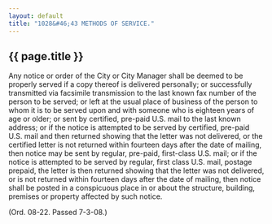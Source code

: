 ```yaml
---
layout: default 
title: "1028&#46;43 METHODS OF SERVICE."
---
```


{{ page.title }}
----------------

Any notice or order of the City or City Manager shall be deemed to be
properly served if a copy thereof is delivered personally; or
successfully transmitted via facsimile transmission to the last known
fax number of the person to be served; or left at the usual place of
business of the person to whom it is to be served upon and with someone
who is eighteen years of age or older; or sent by certified, pre-paid
U.S. mail to the last known address; or if the notice is attempted to be
served by certified, pre-paid U.S. mail and then returned showing that
the letter was not delivered, or the certified letter is not returned
within fourteen days after the date of mailing, then notice may be sent
by regular, pre-paid, first-class U.S. mail; or if the notice is
attempted to be served by regular, first class U.S. mail, postage
prepaid, the letter is then returned showing that the letter was not
delivered, or is not returned within fourteen days after the date of
mailing, then notice shall be posted in a conspicuous place in or about
the structure, building, premises or property affected by such notice.

(Ord. 08-22. Passed 7-3-08.)
